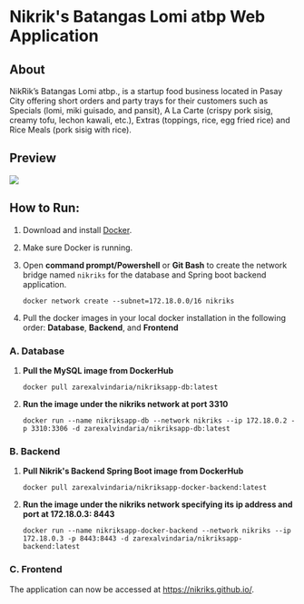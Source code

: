 # Nikrik's Batangas Lomi atbp Web Application



## About
NikRik’s Batangas Lomi atbp., is a startup food business located in Pasay City offering short orders and party trays for their customers such as Specials (lomi, miki guisado, and pansit), A La Carte (crispy pork sisig, creamy tofu, lechon kawali, etc.), Extras (toppings, rice, egg fried rice) and Rice Meals (pork sisig with rice).



## Preview 
<img src="https://raw.githubusercontent.com/zarexalvindaria/nikriks/main/00.%20full-cloud/00-starter-files/images/nikriks_screenshot.png">



## How to Run:

1. Download and install [Docker](https://www.docker.com/products/docker-desktop).

2. Make sure Docker is running.

3. Open __command prompt/Powershell__ or __Git Bash__ to create the network bridge named `nikriks` for the database and Spring boot backend application.

   `docker network create --subnet=172.18.0.0/16 nikriks`

4. Pull the docker images in your local docker installation in the following order: **Database**, **Backend**, and **Frontend**



### A. Database

1. __Pull the MySQL image from DockerHub__

   `docker pull zarexalvindaria/nikriksapp-db:latest`

2. __Run the image under the nikriks network at port 3310__

   `docker run --name nikriksapp-db --network nikriks --ip 172.18.0.2 -p 3310:3306 -d zarexalvindaria/nikriksapp-db:latest`


### B. Backend

1. __Pull Nikrik's Backend Spring Boot image from DockerHub__

   `docker pull zarexalvindaria/nikriksapp-docker-backend:latest`

2. __Run the image under the nikriks network specifying its ip address and port at 172.18.0.3: 8443__
   
   `docker run --name nikriksapp-docker-backend --network nikriks --ip 172.18.0.3 -p 8443:8443 -d zarexalvindaria/nikriksapp-backend:latest`


###  C. Frontend

<!--

1. __Pull Nikrik's Frontend Angular image from DockerHub__

   `docker pull zarexalvindaria/nikriksapp-frontend:latest`

2. __Run the Docker image at port 4200__

   `docker run --name nikriksapp-frontend -p 4200:80 -d zarexalvindaria/nikriksapp-frontend:latest`
-->


The application can now be accessed at https://nikriks.github.io/.
